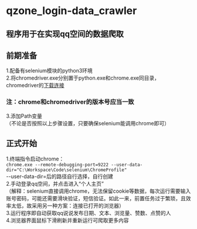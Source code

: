 # qzone_login-data_crawler
## 程序用于在实现qq空间的数据爬取  
## 前期准备  
1.配备有selenium模块的python3环境  
2.将chromedriver.exe分别置于python.exe和chrome.exe同目录，chromedriver的[下载连接](https://registry.npmmirror.com/binary.html?path=chromedriver/104.0.5112.79/)
### 注：chrome和chromedriver的版本号应当一致
3.添加Path变量  
（不论是否按照以上步骤设置，只要确保selenium能调用chrome即可）
## 正式开始  
1.终端指令启动chrome：  
`chrome.exe --remote-debugging-port=9222 --user-data-dir="C:\Workspace\Code\selenium\ChromeProfile"`  
--user-data-dir=后的路径自行选择，自行创建  
2.手动登录qq空间，并点击进入“个人主页”  
（解释：selenium直接调用chrome，无法保留cookie等数据，每次运行需要输入账号密码，可能还需要滑块验证，短信验证。如此一来，前置任务过于繁琐，且效率太低，故采用另一种方案：连接已打开的浏览器）  
3.运行程序即自动获取qq说说发布日期、文本、浏览量、赞数、点赞的人  
4.浏览器界面鼠标下滑刷新并重新运行可爬取更多内容
